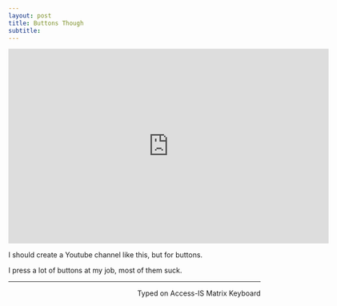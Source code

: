 ```yaml
---
layout: post
title: Buttons Though
subtitle:
---
```


<div class="video-container"><iframe title="YouTube video player" class="youtube-player" type="text/html"
width="640" height="390" src="http://www.youtube.com/embed/uHcxYBoCgio"
frameborder="0" allowFullScreen></iframe></div>

I should create a Youtube channel like this, but for buttons. 

I press a lot of buttons at my job, most of them suck. 

 ---
<p align="right">Typed on Access-IS Matrix Keyboard</p>
